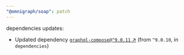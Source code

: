 ```yaml
---
"@omnigraph/soap": patch
---
```

dependencies updates:
  - Updated dependency [`graphql-compose@^9.0.11` ↗︎](https://www.npmjs.com/package/graphql-compose/v/9.0.11) (from `^9.0.10`, in `dependencies`)
